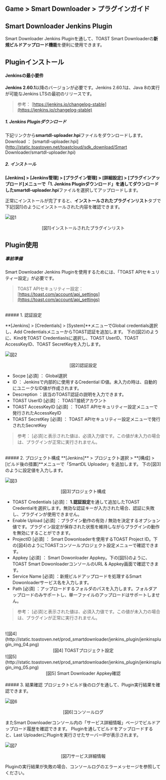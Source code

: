 ﻿## Game > Smart Downloader > プラグインガイド

## Smart Downloader Jenkins Plugin
Smart Downloader Jenkins Pluginを通して、TOAST Smart Downloaderの**新規ビルドアップロード機能**を便利に使用できます。

## Pluginインストール

#### Jenkinsの最小要件

**Jenkins 2.60.1**以降のバージョンが必要です。Jenkins 2.60.1は、Java 8の実行が可能なJenkins LTSの最初のリリースです。
> 参考： [https://jenkins.io/changelog-stable](https://jenkins.io/changelog-stable)

##### 1. Jenkins Pluginダウンロード
下記リンクから**smartdl-uploader.hpi**ファイルをダウンロードします。
Download ： [smartdl-uploader.hpi](http://static.toastoven.net/toastcloud/sdk_download/Smart Downloader/smartdl-uploader.hpi)

##### 2. インストール
**[Jenkins] > [Jenkins管理] > [プラグイン管理] > [詳細設定] > [プラグインアップロード]**メニューで「1. Jenkins Pluginダウンロード」を通してダウンロードした**smartdl-uploader.hpi**ファイルを選択してアップロードします。

正常にインストールが完了すると、**インストールされたプラグインリスト**タブで下記[図1]のようにインストールされた内容を確認できます。

![図1](http://static.toastoven.net/prod_smartdownloader/jenkins_plugin/jenkinsplugin_img_01.png)
<center>[図1]インストールされたプラグインリスト</center>

## Plugin使用

##### 事前準備
Smart Downloader Jenkins Pluginを使用するためには、「TOAST APIセキュリティー設定」が必要です。
> TOAST APIセキュリティー設定： [https://toast.com/account/api_settings](https://toast.com/account/api_settings)

<br>
##### 1. 認証設定

**[Jenkins] > [Credentials] > [System]**メニューでGlobal credentials選択し、Add CredentialsメニューからTOAST認証を追加します。
下の[図2]のように、KindをTOAST Credentiaslsに選択し、TOAST UserID、TOAST AccessKeyID、TOAST SecretKeyを入力します。

![図2](http://static.toastoven.net/prod_smartdownloader/jenkins_plugin/jenkinsplugin_img_02.png)
<center>[図2]認証設定</center>

* Socpe [必須] ： Global選択
* ID ： Jenkinsで内部的に使用するCredential ID値。未入力の時は、自動的にユニークなID値が作成されます。
* Descreption ：該当のTOAST認証の説明を入力できます。
* TOAST UserID [必須] ： TOAST接続アカウント
* TOAST AccessKeyID [必須] ： TOAST APIセキュリティー設定メニューで発行されたAccessKeyID
* TOAST SecretKey [必須] ： TOAST APIセキュリティー設定メニューで発行されたSecretKey

> 参考： [必須]と表示された値は、必須入力値です。この値が未入力の場合は、プラグインが正常に実行されません。

<br>
##### 2. プロジェクト構成
**[Jenkins]** > プロジェクト選択 > **[構成] > [ビルド後の措置]**メニューで「SmartDL Uploader」を追加します。
下の[図3]のように設定値を入力します。

![図3](http://static.toastoven.net/prod_smartdownloader/jenkins_plugin/jenkinsplugin_img_03.png)
<center>[図3]プロジェクト構成</center>

* TOAST Credentials [必須]： <b>1.認証設定</b>を通して追加したTOAST Credentialを選択します。無効な認証キーが入力された場合、認証に失敗し、プラグインが使用できません。
* Enable Upload [必須] ：プラグイン動作の有効 / 無効を決定するオプション値です。プラグイン設定が保存された状態を維持しながらプラグインの動作を無効にすることができます。
* ProjectID [必須] ： Smart Dowonloaderを使用するTOAST Project ID。下の[図4]のようにTOASTコンソールプロジェクト設定メニューで確認できます。
* Appkey [必須] ： Smart Dowonloader Appkey。下の[図5]のように、TOAST Smart DowonloaderコンソールのURL & Appkey画面で確認できます。
* Service Name [必須] ：新規ビルドアップロードを処理するSmart Dowonloaderサービス名を入力します。
* Path [必須]  ：アップロードするフォルダのパスを入力します。フォルダアップロードのみサポートし、単一ファイルのアップロードはサポートしません。

> 参考： [必須]と表示された値は、必須入力値です。この値が未入力の場合は、プラグインが正常に実行されません。

<br>
![図4](http://static.toastoven.net/prod_smartdownloader/jenkins_plugin/jenkinsplugin_img_04.png)
<center>[図4] TOASTプロジェクト設定</center>
![図5](http://static.toastoven.net/prod_smartdownloader/jenkins_plugin/jenkinsplugin_img_05.png)
<center>[図5] Smart Downloader Appkey確認</center>

<br>
##### 3. 結果確認
プロジェクトビルド後のログを通して、Plugin実行結果を確認できます。

![図6](http://static.toastoven.net/prod_smartdownloader/jenkins_plugin/jenkinsplugin_img_06.png)
<center>[図6]コンソールログ</center>

またSmart Downloaderコンソール内の「サービス詳細情報」ページでビルドアップロード履歴を確認できます。
Pluginを通してビルドをアップロードすると、Last UploaderにPluginを実行させたサーバーIPが表示されます。

![図7](http://static.toastoven.net/prod_smartdownloader/jenkins_plugin/jenkinsplugin_img_07.png)
<center>[図7]サービス詳細情報</center>

Pluginの実行結果が失敗の場合、コンソールログのエラーメッセージを参照してください。

